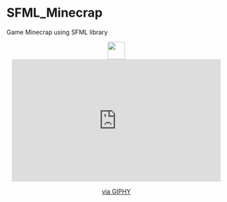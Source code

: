 # SFML_Minecrap
Game Minecrap using SFML library

</div>
<div align="center" dir="auto">
<img src="https://media.giphy.com/media/vFKqnCdLPNOKc/giphy.gif](https://i.giphy.com/nFSYvGDz5YrtvHDkTB.webp" width="40" height="40" />
<iframe src="https://giphy.com/embed/nFSYvGDz5YrtvHDkTB" width="480" height="281" style="" frameBorder="0" class="giphy-embed" allowFullScreen></iframe><p><a href="https://giphy.com/gifs/nFSYvGDz5YrtvHDkTB">via GIPHY</a></p>
</div>

